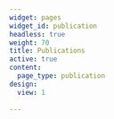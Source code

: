 ```yaml
---
widget: pages
widget_id: publication
headless: true
weight: 70
title: Publications
active: true
content:
  page_type: publication
design:
  view: 1
  
---
```

